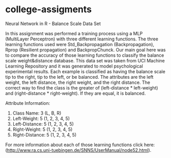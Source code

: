 # college-assigments
Neural Network in R - Balance Scale Data Set

In this assignment was performed a training process using a MLP (MultiLayer Perceptron) with three different learning functions. The three learning functions used were Std_Backpropagation (Backpropagation), Rprop (Resilient propagation) and BackpropChunck. Our main goal here was to compare the accuracy of those learning functions to classify the balance scale weight&distance database. This data set was taken  from UCI Machine Learning Repository and it was generated to model psychological experimental results. Each example is classified as having the balance scale tip to the right, tip to the left, or be balanced. The attributes are the left weight, the left distance, the right weight, and the right distance. The correct way to find the class is the greater of (left-distance * left-weight) and (right-distance * right-weight). If they are equal, it is balanced.

Attribute Information:

1. Class Name: 3 (L, B, R) 
2. Left-Weight: 5 (1, 2, 3, 4, 5) 
3. Left-Distance: 5 (1, 2, 3, 4, 5) 
4. Right-Weight: 5 (1, 2, 3, 4, 5) 
5. Right-Distance: 5 (1, 2, 3, 4, 5)

 For more information about each of those learning functions click here: (http://www.ra.cs.uni-tuebingen.de/SNNS/UserManual/node52.html). 

